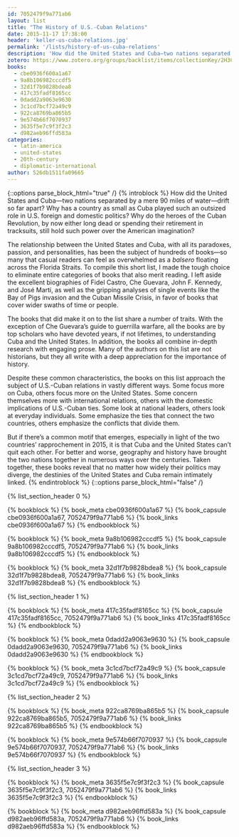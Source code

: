 ```yaml
---
id: 7052479f9a771ab6
layout: list
title: "The History of U.S.-Cuban Relations"
date: 2015-11-17 17:38:00
header: 'keller-us-cuba-relations.jpg'
permalink: '/lists/history-of-us-cuba-relations'
description: 'How did the United States and Cuba—two nations separated by a mere 90 miles of water—drift so far apart? Why has a country as small as Cuba played such an outsized role in U.S. foreign and domestic politics? Why do the heroes of the Cuban Revolution, by now either long dead or spending their retirement in tracksuits, still hold such power over the American imagination?'
zotero: https://www.zotero.org/groups/backlist/items/collectionKey/2H3CCBC2
books:
  - cbe0936f600a1a67
  - 9a8b106982cccdf5
  - 32d1f7b9828bdea8
  - 417c35fadf8165cc
  - 0dadd2a9063e9630
  - 3c1cd7bcf72a49c9
  - 922ca8769ba865b5
  - 9e574b66f7070937
  - 3635f5e7c9f3f2c3
  - d982aeb96ffd583a
categories:
  - latin-america
  - united-states
  - 20th-century
  - diplomatic-international
author: 526db1511fa09665
---
```

{::options parse_block_html="true" /}
{% introblock %}
How did the United States and Cuba—two nations separated by a mere 90 miles of water—drift so far apart? Why has a country as small as Cuba played such an outsized role in U.S. foreign and domestic politics? Why do the heroes of the Cuban Revolution, by now either long dead or spending their retirement in tracksuits, still hold such power over the American imagination?

The relationship between the United States and Cuba, with all its paradoxes, passion, and personalities, has been the subject of hundreds of books—so many that casual readers can feel as overwhelmed as a _balsero_ floating across the Florida Straits. To compile this short list, I made the tough choice to eliminate entire categories of books that also merit reading. I left aside the excellent biographies of Fidel Castro, Che Guevara, John F. Kennedy, and José Martí, as well as the gripping analyses of single events like the Bay of Pigs invasion and the Cuban Missile Crisis, in favor of books that cover wider swaths of time or people.

The books that did make it on to the list share a number of traits. With the exception of Che Guevara’s guide to guerrilla warfare, all the books are by top scholars who have devoted years, if not lifetimes, to understanding Cuba and the United States. In addition, the books all combine in-depth research with engaging prose. Many of the authors on this list are not historians, but they all write with a deep appreciation for the importance of history.

Despite these common characteristics, the books on this list approach the subject of U.S.-Cuban relations in vastly different ways. Some focus more on Cuba, others focus more on the United States. Some concern themselves more with international relations, others with the domestic implications of U.S.-Cuban ties. Some look at national leaders, others look at everyday individuals. Some emphasize the ties that connect the two countries, others emphasize the conflicts that divide them.

But if there’s a common motif that emerges, especially in light of the two countries’ rapprochement in 2015, it is that Cuba and the United States can’t quit each other. For better and worse, geography and history have brought the two nations together in numerous ways over the centuries. Taken together, these books reveal that no matter how widely their politics may diverge, the destinies of the United States and Cuba remain intimately linked.
{% endintroblock %}
{::options parse_block_html="false" /}

{% list_section_header 0 %}

<!-- Sweig, Cuba: What Everyone Needs to Know -->
{% bookblock %}
{% book_meta cbe0936f600a1a67 %}
{% book_capsule cbe0936f600a1a67, 7052479f9a771ab6 %}
{% book_links cbe0936f600a1a67 %}
{% endbookblock %}

<!-- Pérez, On Becoming Cuban -->
{% bookblock %}
{% book_meta    9a8b106982cccdf5 %}
{% book_capsule 9a8b106982cccdf5, 7052479f9a771ab6 %}
{% book_links   9a8b106982cccdf5 %}
{% endbookblock %}

<!-- Schoultz, That Infernal Little Cuban Republic -->
{% bookblock %}
{% book_meta    32d1f7b9828bdea8 %}
{% book_capsule 32d1f7b9828bdea8, 7052479f9a771ab6 %}
{% book_links   32d1f7b9828bdea8 %}
{% endbookblock %}

{% list_section_header 1 %}

<!-- Ferrer, Insurgent Cuba -->
{% bookblock %}
{% book_meta    417c35fadf8165cc %}
{% book_capsule 417c35fadf8165cc, 7052479f9a771ab6 %}
{% book_links   417c35fadf8165cc %}
{% endbookblock %}

<!-- Gosse, Where the Boys Are -->
{% bookblock %}
{% book_meta    0dadd2a9063e9630 %}
{% book_capsule 0dadd2a9063e9630, 7052479f9a771ab6 %}
{% book_links   0dadd2a9063e9630 %}
{% endbookblock %}

<!-- Eckstein, The Immigrant Divide -->
{% bookblock %}
{% book_meta    3c1cd7bcf72a49c9 %}
{% book_capsule 3c1cd7bcf72a49c9, 7052479f9a771ab6 %}
{% book_links   3c1cd7bcf72a49c9 %}
{% endbookblock %}

{% list_section_header 2 %}

<!-- Gleijeses, Conflicting Missions -->
{% bookblock %}
{% book_meta    922ca8769ba865b5 %}
{% book_capsule 922ca8769ba865b5, 7052479f9a771ab6 %}
{% book_links   922ca8769ba865b5 %}
{% endbookblock %}

<!-- LeoGrande and Kornbluh, Back Channel to Cuba -->
{% bookblock %}
{% book_meta    9e574b66f7070937 %}
{% book_capsule 9e574b66f7070937, 7052479f9a771ab6 %}
{% book_links   9e574b66f7070937 %}
{% endbookblock %}

{% list_section_header 3 %}

<!-- Guevara, Guerrilla Warfare -->
{% bookblock %}
{% book_meta    3635f5e7c9f3f2c3 %}
{% book_capsule 3635f5e7c9f3f2c3, 7052479f9a771ab6 %}
{% book_links   3635f5e7c9f3f2c3 %}
{% endbookblock %}

<!-- Eire, Waiting for Snow in Havana -->
{% bookblock %}
{% book_meta    d982aeb96ffd583a %}
{% book_capsule d982aeb96ffd583a, 7052479f9a771ab6 %}
{% book_links   d982aeb96ffd583a %}
{% endbookblock %}
